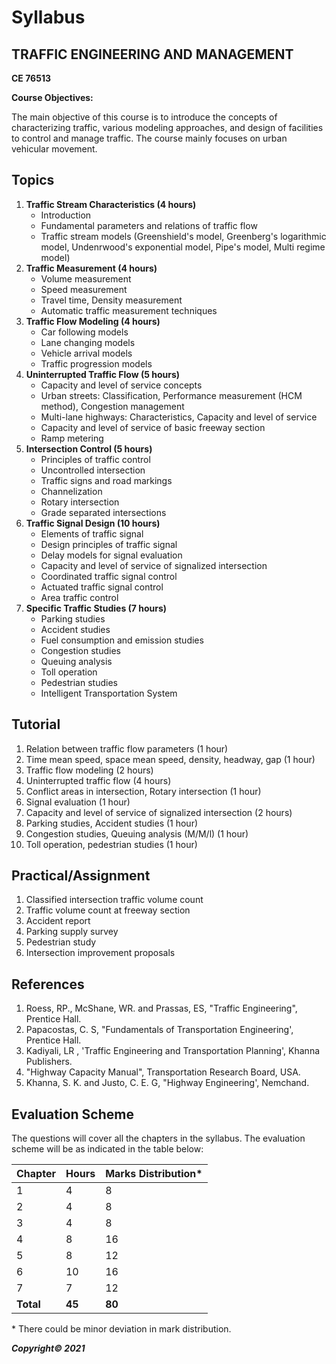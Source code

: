# Syllabus

## TRAFFIC ENGINEERING AND MANAGEMENT
**CE 76513**

**Course Objectives:** 

The main objective of this course is to introduce the concepts of characterizing traffic, various modeling approaches, and design of facilities to control and manage traffic. The course mainly focuses on urban vehicular movement.

## Topics

1. **Traffic Stream Characteristics (4 hours)**
    * Introduction
    * Fundamental parameters and relations of traffic flow
    * Traffic stream models (Greenshield's model, Greenberg's logarithmic model, Undenrwood's exponential model, Pipe's model, Multi regime model)
2. **Traffic Measurement (4 hours)**
    * Volume measurement
    * Speed measurement
    * Travel time, Density measurement
    * Automatic traffic measurement techniques
3. **Traffic Flow Modeling (4 hours)**
    * Car following models
    * Lane changing models
    * Vehicle arrival models
    * Traffic progression models
4. **Uninterrupted Traffic Flow (5 hours)**
    * Capacity and level of service concepts
    * Urban streets: Classification, Performance measurement (HCM method), Congestion management
    * Multi-lane highways: Characteristics, Capacity and level of service
    * Capacity and level of service of basic freeway section
    * Ramp metering
5. **Intersection Control (5 hours)**
    * Principles of traffic control
    * Uncontrolled intersection
    * Traffic signs and road markings
    * Channelization
    * Rotary intersection
    * Grade separated intersections
6. **Traffic Signal Design (10 hours)**
    * Elements of traffic signal
    * Design principles of traffic signal
    * Delay models for signal evaluation
    * Capacity and level of service of signalized intersection
    * Coordinated traffic signal control
    * Actuated traffic signal control
    * Area traffic control
7. **Specific Traffic Studies (7 hours)**
    * Parking studies
    * Accident studies
    * Fuel consumption and emission studies
    * Congestion studies
    * Queuing analysis
    * Toll operation
    * Pedestrian studies
    * Intelligent Transportation System

## Tutorial

1. Relation between traffic flow parameters (1 hour) 
2. Time mean speed, space mean speed, density, headway, gap (1 hour)
3. Traffic flow modeling (2 hours)
4. Uninterrupted traffic flow (4 hours)
5. Conflict areas in intersection, Rotary intersection (1 hour)
6. Signal evaluation (1 hour)
7. Capacity and level of service of signalized intersection (2 hours)
8. Parking studies, Accident studies (1 hour)
9. Congestion studies, Queuing analysis (M/M/l) (1 hour)
10. Toll operation, pedestrian studies (1 hour)

## Practical/Assignment

1. Classified intersection traffic volume count
2. Traffic volume count at freeway section
3. Accident report
4. Parking supply survey
5. Pedestrian study
6. Intersection improvement proposals

## References

1. Roess, RP., McShane, WR. and Prassas, ES, "Traffic Engineering", Prentice Hall.
2. Papacostas, C. S, "Fundamentals of Transportation Engineering', Prentice Hall.
3. Kadiyali, LR , 'Traffic Engineering and Transportation Planning', Khanna Publishers.
4. "Highway Capacity Manual", Transportation Research Board, USA.
5. Khanna, S. K. and Justo, C. E. G, "Highway Engineering', Nemchand.

## Evaluation Scheme

The questions will cover all the chapters in the syllabus. The evaluation scheme will be as indicated in the table below:

| Chapter | Hours | Marks Distribution\* |
|---|---|---|
| 1 | 4 | 8 |
| 2 | 4 | 8 |
| 3 | 4 | 8 |
| 4 | 8 | 16 |
| 5 | 8 | 12 |
| 6 | 10 | 16 |
| 7 | 7 | 12 |
| **Total** | **45** | **80** |

\* There could be minor deviation in mark distribution.

***Copyright&copy; 2021*** 

